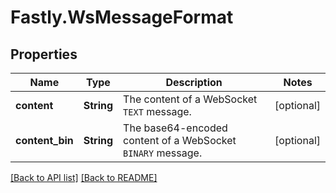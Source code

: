 # Fastly.WsMessageFormat

## Properties

Name | Type | Description | Notes
------------ | ------------- | ------------- | -------------
**content** | **String** | The content of a WebSocket `TEXT` message. | [optional] 
**content_bin** | **String** | The base64-encoded content of a WebSocket `BINARY` message. | [optional] 


[[Back to API list]](../../README.md#endpoints) [[Back to README]](../../README.md)
